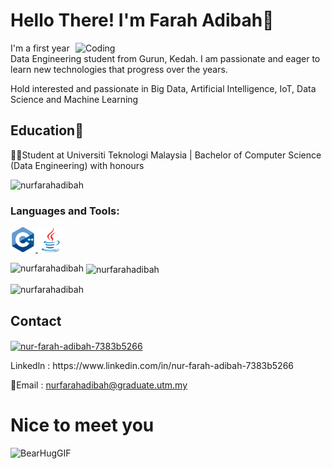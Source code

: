 # Hello There! I'm Farah Adibah👋

<img align="right" alt="Coding" width="400" src="https://media.giphy.com/media/v1.Y2lkPTc5MGI3NjExMzk4ODQ0ZjFhZThmYTQ3ZDcxMDk1ZmZhZjA1NzEyNzc4NDk2YWJjNCZjdD1z/Pn6lIQBz4eCH3wS6aK/giphy.gif">


I'm a first year Data Engineering student from Gurun, Kedah. I am passionate and eager to learn new technologies that progress over the years. 

Hold interested and passionate in Big Data, Artificial Intelligence, IoT, Data Science and Machine Learning


## Education📗

👩‍🎓Student at Universiti Teknologi Malaysia | Bachelor of Computer Science (Data Engineering) with honours



<p align="left"> <img src="https://komarev.com/ghpvc/?username=nurfarahadibah&label=Profile%20views&color=0e75b6&style=flat" alt="nurfarahadibah" /> </p>



<h3 align="left">Languages and Tools:</h3>
<p align="left"> <a href="https://www.w3schools.com/cpp/" target="_blank" rel="noreferrer"> <img src="https://raw.githubusercontent.com/devicons/devicon/master/icons/cplusplus/cplusplus-original.svg" alt="cplusplus" width="40" height="40"/> </a> <a href="https://www.java.com" target="_blank" rel="noreferrer"> <img src="https://raw.githubusercontent.com/devicons/devicon/master/icons/java/java-original.svg" alt="java" width="40" height="40"/> </a> </p>

<p><img align="left" src="https://github-readme-stats.vercel.app/api/top-langs?username=nurfarahadibah&show_icons=true&locale=en&layout=compact" alt="nurfarahadibah" /></p>

<p>&nbsp;<img align="center" src="https://github-readme-stats.vercel.app/api?username=nurfarahadibah&show_icons=true&locale=en" alt="nurfarahadibah" /></p>

<p><img align="center" src="https://github-readme-streak-stats.herokuapp.com/?user=nurfarahadibah&" alt="nurfarahadibah" /></p>



## Contact
<a href="https://linkedin.com/in/nur-farah-adibah-7383b5266" target="blank"><img align="center" src="https://raw.githubusercontent.com/rahuldkjain/github-profile-readme-generator/master/src/images/icons/Social/linked-in-alt.svg" alt="nur-farah-adibah-7383b5266" height="30" width="40" /></a>
</p>
Linkedln : https://www.linkedin.com/in/nur-farah-adibah-7383b5266

📧Email : nurfarahadibah@graduate.utm.my

# Nice to meet you

![BearHugGIF](https://user-images.githubusercontent.com/128114912/227106161-8ed26296-3968-4a74-8547-26c8bd94244f.gif)

